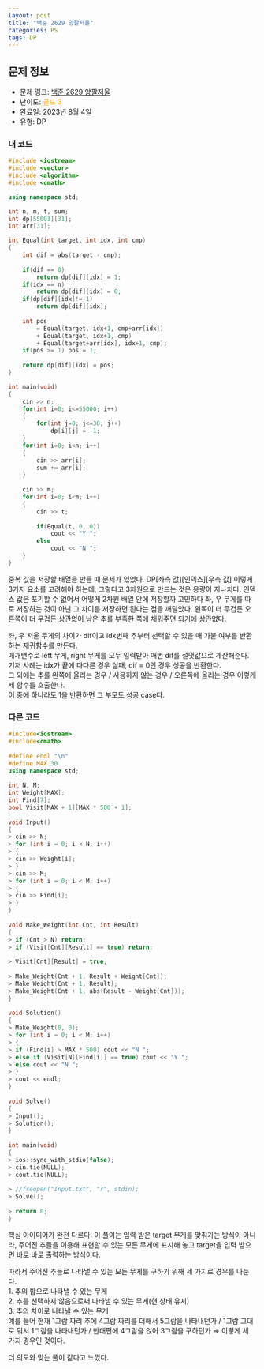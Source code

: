 ```yaml
---
layout: post
title: "백준 2629 양팔저울"
categories: PS
tags: DP
---
```


## 문제 정보
- 문제 링크: [백준 2629 양팔저울](https://www.acmicpc.net/problem/2629)
- 난이도: <span style="color:#FFA500">골드 3</span>
- 완료일: 2023년 8월 4일
- 유형: DP

### 내 코드

```C++
#include <iostream>
#include <vector>
#include <algorithm>
#include <cmath>

using namespace std;

int n, m, t, sum;
int dp[55001][31];
int arr[31];

int Equal(int target, int idx, int cmp)
{
	int dif = abs(target - cmp);
	
	if(dif == 0)
		return dp[dif][idx] = 1;	
	if(idx == n)
		return dp[dif][idx] = 0;
	if(dp[dif][idx]!=-1)
		return dp[dif][idx];
	
	int pos
		= Equal(target, idx+1, cmp+arr[idx])
		+ Equal(target, idx+1, cmp)
		+ Equal(target+arr[idx], idx+1, cmp);
	if(pos >= 1) pos = 1;
	
	return dp[dif][idx] = pos;
}

int main(void)
{
	cin >> n;
	for(int i=0; i<=55000; i++) 
	{
		for(int j=0; j<=30; j++)
			dp[i][j] = -1;
	}
	for(int i=0; i<n; i++)
	{
		cin >> arr[i];
		sum += arr[i];
	}
		
	cin >> m;
	for(int i=0; i<m; i++)
	{
		cin >> t;
		
		if(Equal(t, 0, 0))
			cout << "Y ";
		else
			cout << "N ";
	}
}
```

중복 값을 저장할 배열을 만들 때 문제가 있었다. DP[좌측 값][인덱스][우측 값] 이렇게 3가지 요소를 고려해야 하는데, 그렇다고 3차원으로 만드는 것은 용량이 지나치다. 인덱스 값은 포기할 수 없어서 어떻게 2차원 배열 안에 저장할까 고민하다 좌, 우 무게를 따로 저장하는 것이 아닌 그 차이를 저장하면 된다는 점을 깨달았다. 왼쪽이 더 무겁든 오른쪽이 더 무겁든 상관없이 남은 추를 부족한 쪽에 채워주면 되기에 상관없다.

좌, 우 저울 무게의 차이가 dif이고 idx번째 추부터 선택할 수 있을 때 가불 여부를 반환하는 재귀함수를 만든다.  
매개변수로 left 무게, right 무게를 모두 입력받아 매번 dif를 절댓값으로 계산해준다.  
기저 사례는 idx가 끝에 다다른 경우 실패, dif = 0인 경우 성공을 반환한다.  
그 외에는 추를 왼쪽에 올리는 경우 / 사용하지 않는 경우 / 오른쪽에 올리는 경우 이렇게 세 함수를 호출한다.  
이 중에 하나라도 1을 반환하면 그 부모도 성공 case다.  

### 다른 코드

```C++
#include<iostream>
#include<cmath>
 
#define endl "\n"
#define MAX 30
using namespace std;
 
int N, M;
int Weight[MAX];
int Find[7];
bool Visit[MAX + 1][MAX * 500 + 1];
 
void Input()
{
> cin >> N;
> for (int i = 0; i < N; i++)
> {
> cin >> Weight[i];
> }
> cin >> M;
> for (int i = 0; i < M; i++)
> {
> cin >> Find[i];
> }
}
 
void Make_Weight(int Cnt, int Result)
{
> if (Cnt > N) return;
> if (Visit[Cnt][Result] == true) return;
 
> Visit[Cnt][Result] = true;
 
> Make_Weight(Cnt + 1, Result + Weight[Cnt]);
> Make_Weight(Cnt + 1, Result);
> Make_Weight(Cnt + 1, abs(Result - Weight[Cnt]));
}
 
void Solution()
{
> Make_Weight(0, 0);
> for (int i = 0; i < M; i++)
> {
> if (Find[i] > MAX * 500) cout << "N ";
> else if (Visit[N][Find[i]] == true) cout << "Y ";
> else cout << "N ";
> }
> cout << endl;
}
 
void Solve()
{
> Input();
> Solution();
}
 
int main(void)
{
> ios::sync_with_stdio(false);
> cin.tie(NULL);
> cout.tie(NULL);
 
> //freopen("Input.txt", "r", stdin);
> Solve();
 
> return 0;
}
```

핵심 아이디어가 완전 다르다. 이 풀이는 입력 받은 target 무게를 맞춰가는 방식이 아니라, 주어진 추들을 이용해 표현할 수 있는 모든 무게에 표시해 놓고 target을 입력 받으면 바로 바로 출력하는 방식이다.

따라서 주어진 추들로 나타낼 수 있는 모든 무게를 구하기 위해 세 가지로 경우를 나눈다.  
1\. 추의 합으로 나타낼 수 있는 무게  
2\. 추를 선택하지 않음으로써 나타낼 수 있는 무게(현 상태 유지)  
3\. 추의 차이로 나타낼 수 있는 무게  
예를 들어 현재 1그람 짜리 추에 4그람 짜리를 더해서 5그람을 나타내던가 / 1그람 그대로 둬서 1그람을 나타내던가 / 반대편에 4그람을 얹어 3그람을 구하던가 ⇒ 이렇게 세 가지 경우인 것이다.  

더 의도와 맞는 풀이 같다고 느꼈다.
